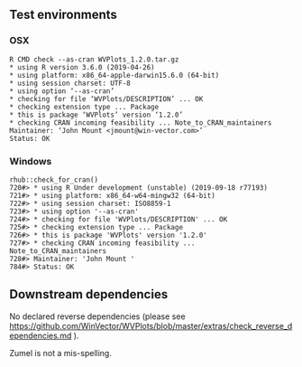 
## Test environments

### OSX

    R CMD check --as-cran WVPlots_1.2.0.tar.gz 
    * using R version 3.6.0 (2019-04-26)
    * using platform: x86_64-apple-darwin15.6.0 (64-bit)
    * using session charset: UTF-8
    * using option ‘--as-cran’
    * checking for file ‘WVPlots/DESCRIPTION’ ... OK
    * checking extension type ... Package
    * this is package ‘WVPlots’ version ‘1.2.0’
    * checking CRAN incoming feasibility ... Note_to_CRAN_maintainers
    Maintainer: ‘John Mount <jmount@win-vector.com>’
    Status: OK
 
 
### Windows

    rhub::check_for_cran()
    720#> * using R Under development (unstable) (2019-09-18 r77193)
    721#> * using platform: x86_64-w64-mingw32 (64-bit)
    722#> * using session charset: ISO8859-1
    723#> * using option '--as-cran'
    724#> * checking for file 'WVPlots/DESCRIPTION' ... OK
    725#> * checking extension type ... Package
    726#> * this is package 'WVPlots' version '1.2.0'
    727#> * checking CRAN incoming feasibility ... Note_to_CRAN_maintainers
    728#> Maintainer: 'John Mount '
    784#> Status: OK

## Downstream dependencies

  No declared reverse dependencies (please see https://github.com/WinVector/WVPlots/blob/master/extras/check_reverse_dependencies.md ).


Zumel is not a mis-spelling.
